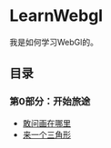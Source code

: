 # LearnWebgl

我是如何学习WebGl的。

## 目录

### 第0部分：开始旅途
- [敢问画在哪里](00/敢问画在哪里.md)  
- [来一个三角形](01/来一个三角形.md)
